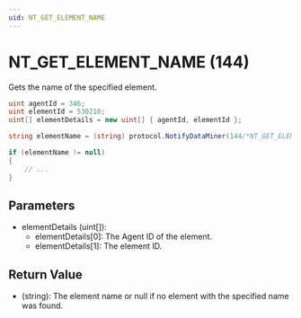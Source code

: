 ```yaml
---
uid: NT_GET_ELEMENT_NAME
---
```


# NT_GET_ELEMENT_NAME (144)

Gets the name of the specified element.

```csharp
uint agentId = 346;
uint elementId = 530210;
uint[] elementDetails = new uint[] { agentId, elementId };

string elementName = (string) protocol.NotifyDataMiner(144/*NT_GET_ELEMENT_NAME */, elementDetails, null);

if (elementName != null)
{
    // ...
}
```

## Parameters

- elementDetails (uint[]):
  - elementDetails[0]: The Agent ID of the element.
  - elementDetails[1]: The element ID.

## Return Value

- (string): The element name or null if no element with the specified name was found.
